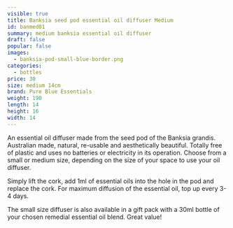 ```yaml
---
visible: true
title: Banksia seed pod essential oil diffuser Medium
id: banmed01
summary: medium banksia essential oil diffuser
draft: false
popular: false
images:
  - banksia-pod-small-blue-border.png
categories:
  - bottles
price: 30
size: medium 14cm
brand: Pure Blue Essentials
weight: 190
length: 14
height: 16
width: 14
---
```

A﻿n essential oil diffuser made from the seed pod of the Banksia grandis.  Australian made, natural, re-usable and aesthetically beautiful.  Totally free of plastic and uses no batteries or electricity in its operation.  Choose from a small or medium size, depending on the size of your space to use your oil diffuser.

S﻿imply lift the cork, add 1ml of essential oils into the hole in the pod and replace the cork.  For maximum diffusion of the essential oil, top up every 3-4 days.

T﻿he small size diffuser is a﻿lso available in a gift pack with a 30ml bottle of your chosen remedial essential oil blend.  Great value!
